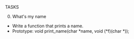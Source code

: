 TASKS

0. What's my name

- Write a function that prints a name.
- Prototype: void print_name(char *name, void (*f)(char *));

